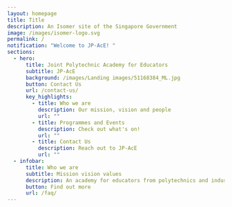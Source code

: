 ```yaml
---
layout: homepage
title: Title
description: An Isomer site of the Singapore Government
image: /images/isomer-logo.svg
permalink: /
notification: "Welcome to JP-AcE! "
sections:
  - hero:
      title: Joint Polytechnic Academy for Educators
      subtitle: JP-AcE
      background: /images/Landing images/51168384_ML.jpg
      button: Contact Us
      url: /contact-us/
      key_highlights:
        - title: Who we are
          description: Our mission, vision and people
          url: ""
        - title: Programmes and Events
          description: Check out what's on!
          url: ""
        - title: Contact Us
          description: Reach out to JP-AcE
          url: ""
  - infobar:
      title: Who we are
      subtitle: Mission vision values
      description: An academy for educators from polytechnics and industry
      button: Find out more
      url: /faq/
---
```

